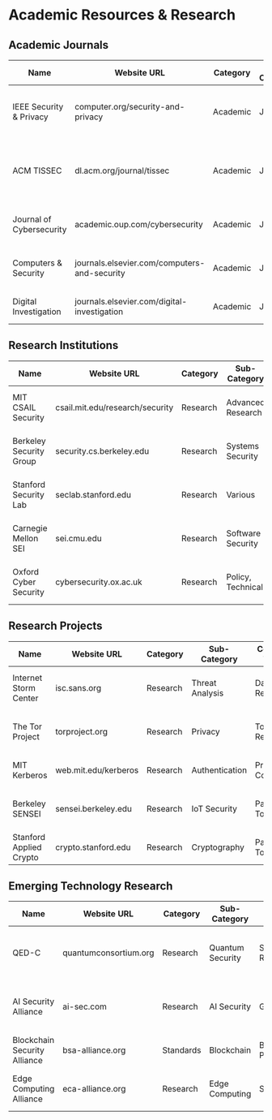 # Academic Resources & Research

## Academic Journals
| Name | Website URL | Category | Sub-Category | Content Type | Update Frequency | Access Type | Format | Description |
|------|------------|----------|--------------|--------------|------------------|-------------|---------|-------------|
| IEEE Security & Privacy | computer.org/security-and-privacy | Academic | Journal | Technical Research | Bimonthly | Subscription | Digital, Print | Leading technical security research journal |
| ACM TISSEC | dl.acm.org/journal/tissec | Academic | Journal | Security Research | Quarterly | Subscription | Digital | ACM Transactions on Information and System Security |
| Journal of Cybersecurity | academic.oup.com/cybersecurity | Academic | Journal | Multidisciplinary | Continuous | Open Access | Digital | Oxford's cybersecurity research journal |
| Computers & Security | journals.elsevier.com/computers-and-security | Academic | Journal | Technical | Monthly | Subscription | Digital | Elsevier's security research publication |
| Digital Investigation | journals.elsevier.com/digital-investigation | Academic | Journal | Digital Forensics | Quarterly | Subscription | Digital | Digital forensics research |

## Research Institutions
| Name | Website URL | Category | Sub-Category | Content Type | Update Frequency | Access Type | Format | Description |
|------|------------|----------|--------------|--------------|------------------|-------------|---------|-------------|
| MIT CSAIL Security | csail.mit.edu/research/security | Research | Advanced Research | Papers, Projects | Regular | Mixed | Web, PDF | Cryptography and systems security research |
| Berkeley Security Group | security.cs.berkeley.edu | Research | Systems Security | Papers, Tools | Regular | Mixed | Web, PDF | Systems and network security research |
| Stanford Security Lab | seclab.stanford.edu | Research | Various | Papers, Research | Regular | Mixed | Web, PDF | Applied cryptography and security research |
| Carnegie Mellon SEI | sei.cmu.edu | Research | Software Security | Technical Reports | Regular | Free | Web, PDF | CERT/CC and software security research |
| Oxford Cyber Security | cybersecurity.ox.ac.uk | Research | Policy, Technical | Papers, Reports | Regular | Mixed | Web, PDF | Cybersecurity policy and technical research |

## Research Projects
| Name | Website URL | Category | Sub-Category | Content Type | Update Frequency | Access Type | Format | Description |
|------|------------|----------|--------------|--------------|------------------|-------------|---------|-------------|
| Internet Storm Center | isc.sans.org | Research | Threat Analysis | Daily Reports | Daily | Free | Web | Real-time threat monitoring and analysis |
| The Tor Project | torproject.org | Research | Privacy | Tools, Research | Regular | Open Source | Web, Code | Privacy network research and development |
| MIT Kerberos | web.mit.edu/kerberos | Research | Authentication | Protocol, Code | Regular | Open Source | Web, Code | Authentication protocol development |
| Berkeley SENSEI | sensei.berkeley.edu | Research | IoT Security | Papers, Tools | Regular | Mixed | Web, PDF | IoT and embedded systems security |
| Stanford Applied Crypto | crypto.stanford.edu | Research | Cryptography | Papers, Tools | Regular | Mixed | Web, PDF | Applied cryptography research |

## Emerging Technology Research
| Name | Website URL | Category | Sub-Category | Content Type | Update Frequency | Access Type | Format | Description |
|------|------------|----------|--------------|--------------|------------------|-------------|---------|-------------|
| QED-C | quantumconsortium.org | Research | Quantum Security | Standards, Research | Monthly | Member | Web, PDF | Quantum security standards and research |
| AI Security Alliance | ai-sec.com | Research | AI Security | Guidelines | Monthly | Free | Web, PDF | AI/ML security research and standards |
| Blockchain Security Alliance | bsa-alliance.org | Standards | Blockchain | Best Practices | Monthly | Member | Web, PDF | Blockchain security standards |
| Edge Computing Alliance | eca-alliance.org | Research | Edge Computing | Standards | Monthly | Member | Web, PDF | Edge computing security frameworks |
